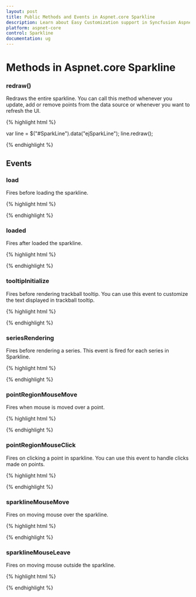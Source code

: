 ```yaml
---
layout: post
title: Public Methods and Events in Aspnet.core Sparkline
description: Learn about Easy Customization support in Syncfusion Aspnet.core Sparkline control, its elements, and more.
platform: aspnet-core
control: Sparkline
documentation: ug
---
```



# Methods in Aspnet.core Sparkline


### redraw()


Redraws the entire sparkline. You can call this method whenever you update, add or remove points from the data source or whenever you want to refresh the UI.



{% highlight html %}

<ej-spark-line id="SparkLine">
</ej-spark-line>

var line = $("#SparkLine").data("ejSparkLine");
line.redraw();

{% endhighlight %}








## Events



### load


Fires before loading the sparkline.



{% highlight html %}

<ej-spark-line id="SparkLine" load="Load">
</ej-spark-line>

<script type="text/javascript">
    function Load(args) {
        // Do Something
    }
</script>

{% endhighlight %}




### loaded


Fires after loaded the sparkline.



{% highlight html %}

<ej-spark-line id="SparkLine" loaded="Loaded">
</ej-spark-line>

<script type="text/javascript">
    function Loaded(args) {
        // Do Something
    }
</script>

{% endhighlight %}




### tooltipInitialize


Fires before rendering trackball tooltip. You can use this event to customize the text displayed in trackball tooltip.



{% highlight html %}

<ej-spark-line id="SparkLine" tooltip-initialize="TooltipInitialize">
</ej-spark-line>

<script type="text/javascript">
    function TooltipInitialize(args) {
        // Do Something
    }
</script>

{% endhighlight %}





### seriesRendering





Fires before rendering a series. This event is fired for each series in Sparkline.



{% highlight html %}

<ej-spark-line id="SparkLine" series-rendering="SeriesRendering">
</ej-spark-line>

<script type="text/javascript">
    function SeriesRendering(args) {
        // Do Something
    }
</script>

{% endhighlight %}







### pointRegionMouseMove


Fires when mouse is moved over a point. 



{% highlight html %}

<ej-spark-line id="SparkLine" point-region-mouse-move="PointRegionMouseMove">
</ej-spark-line>

<script type="text/javascript">
    function PointRegionMouseMove(args) {
        // Do Something
    }
</script>

{% endhighlight %}




### pointRegionMouseClick


Fires on clicking a point in sparkline. You can use this event to handle clicks made on points.



{% highlight html %}

<ej-spark-line id="SparkLine" point-region-mouse-click="PointRegionMouseClick">
</ej-spark-line>

<script type="text/javascript">
    function PointRegionMouseClick(args) {
        // Do Something
    }
</script>

{% endhighlight %}






### sparklineMouseMove


Fires on moving mouse over the sparkline.



{% highlight html %}

<ej-spark-line id="SparkLine" spark-line-mouse-move="SparkLineMouseMove">
</ej-spark-line>

<script type="text/javascript">
    function SparkLineMouseMove(args) {
        // Do Something
    }
</script>

{% endhighlight %}






### sparklineMouseLeave


Fires on moving mouse outside the sparkline.



{% highlight html %}

<ej-spark-line id="SparkLine" spark-line-mouse-leave="SparkLineMouseLeave">
</ej-spark-line>

<script type="text/javascript">
    function SparkLineMouseLeave(args) {
        // Do Something
    }
</script>

{% endhighlight %}




